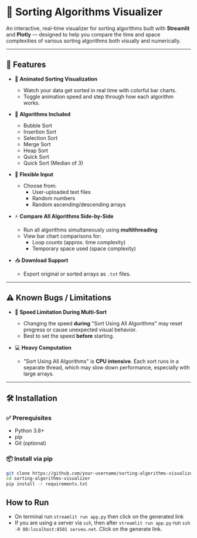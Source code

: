 # 🔢 Sorting Algorithms Visualizer

An interactive, real-time visualizer for sorting algorithms built with **Streamlit** and **Plotly** — designed to help you compare the time and space complexities of various sorting algorithms both visually and numerically.

---

## 🚀 Features

- 🎨 **Animated Sorting Visualization**
  - Watch your data get sorted in real time with colorful bar charts.
  - Toggle animation speed and step through how each algorithm works.

- 🧠 **Algorithms Included**
  - Bubble Sort
  - Insertion Sort
  - Selection Sort
  - Merge Sort
  - Heap Sort
  - Quick Sort
  - Quick Sort (Median of 3)

- 📂 **Flexible Input**
  - Choose from:
    - User-uploaded text files
    - Random numbers
    - Random ascending/descending arrays

- ⚡ **Compare All Algorithms Side-by-Side**
  - Run all algorithms simultaneously using **multithreading**
  - View bar chart comparisons for:
    - Loop counts (approx. time complexity)
    - Temporary space used (space complexity)

- 📥 **Download Support**
  - Export original or sorted arrays as `.txt` files.

---

## ⚠️ Known Bugs / Limitations

- 🐢 **Speed Limitation During Multi-Sort**
  - Changing the speed **during** "Sort Using All Algorithms" may reset progress or cause unexpected visual behavior.
  - Best to set the speed **before** starting.

- 💻 **Heavy Computation**
  - "Sort Using All Algorithms" is **CPU intensive**. Each sort runs in a separate thread, which may slow down performance, especially with large arrays.

---

## 🛠 Installation

### ✅ Prerequisites
- Python 3.8+
- pip
- Git (optional)

### 📦 Install via pip
```bash
git clone https://github.com/your-username/sorting-algorithms-visualizer.git
cd sorting-algorithms-visualizer
pip install -r requirements.txt
```
## How to Run

- On terminal run `streamlit run app.py` then click on the generated link
- If you are using a server via `ssh`, then after `streamlit run app.py` run `ssh -R 80:localhost:8501 serveo.net`. Click on the generate link. 
